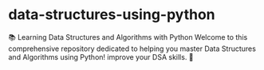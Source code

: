 # data-structures-using-python
📚 Learning Data Structures and Algorithms with Python  Welcome to this comprehensive repository dedicated to helping you master Data Structures and Algorithms using Python! improve your DSA skills.  🌟
